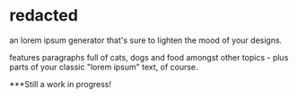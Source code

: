 # redacted
an lorem ipsum generator that's sure to lighten the mood of your designs.  

features paragraphs full of cats, dogs and food amongst other topics - plus parts of your classic "lorem ipsum" text, of course.

***Still a work in progress!